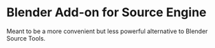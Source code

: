 # Blender Add-on for Source Engine
Meant to be a more convenient but less powerful alternative to Blender Source Tools.
